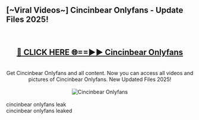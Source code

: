 <h2>[~Viral Videos~] Cincinbear Onlyfans - Update Files 2025!</h2>
<br>
<div align="center">
<h2><a href="https://betterlinks.top/A2PfLJ" rel="nofollow">🔴 CLICK HERE 🌐==►► Cincinbear Onlyfans</a></h2>
<br>
Get Cincinbear Onlyfans and all content. Now you can access all videos and pictures of Cincinbear Onlyfans. New Updated Files 2025!
<br>
<br>
<a href="https://betterlinks.top/A2PfLJ" rel="nofollow" data-target="animated-image.originalLink"><img src="https://i.ibb.co.com/WyWwxjT/player-gif2.gif" alt="Cincinbear Onlyfans" style="max-width: 100%; display: inline-block;" data-target="animated-image.originalImage"></a>
</div>
<br>
cincinbear onlyfans leak<br>
cincinbear onlyfans leaked